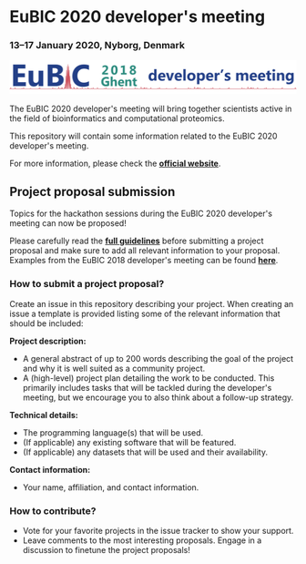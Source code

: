 # EuBIC 2020 developer's meeting
### 13&ndash;17 January 2020, Nyborg, Denmark

![Logo](logo.png)

The EuBIC 2020 developer's meeting will bring together scientists active in the field of bioinformatics and computational proteomics.

This repository will contain some information related to the EuBIC 2020 developer's meeting.

For more information, please check the **[official website](https://www.proteomics-academy.org/)**.

## Project proposal submission

Topics for the hackathon sessions during the EuBIC 2020 developer's meeting can now be proposed!

Please carefully read the **[full guidelines](https://www.proteomics-academy.org/)** before submitting a project proposal and make sure to add all relevant information to your proposal. Examples from the EuBIC 2018 developer's meeting can be found **[here](https://github.com/eubic/eubic18/issues)**.

### How to submit a project proposal?

Create an issue in this repository describing your project. When creating an issue a template is provided listing some of the relevant information that should be included:

**Project description:**

- A general abstract of up to 200 words describing the goal of the project and why it is well suited as a community project.
- A (high-level) project plan detailing the work to be conducted. This primarily includes tasks that will be tackled during the developer's meeting, but we encourage you to also think about a follow-up strategy.

**Technical details:**

- The programming language(s) that will be used.
- (If applicable) any existing software that will be featured.
- (If applicable) any datasets that will be used and their availability.

**Contact information:**

- Your name, affiliation, and contact information.

### How to contribute?

- Vote for your favorite projects in the issue tracker to show your support.
- Leave comments to the most interesting proposals. Engage in a discussion to finetune the project proposals!
